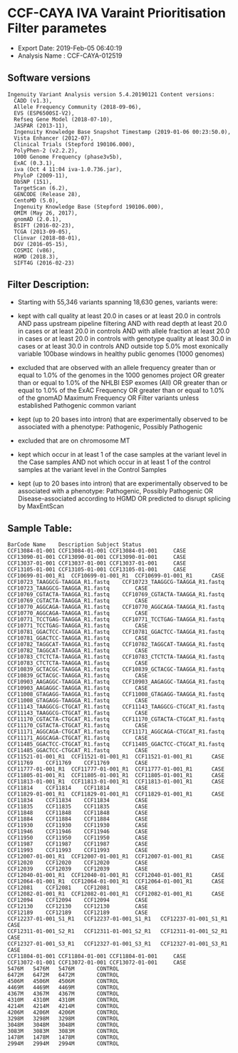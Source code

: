 # CCF-CAYA IVA Varaint Prioritisation Filter parametes

- Export Date: 2019-Feb-05 06:40:19
- Analysis Name : CCF-CAYA-012519

## Software versions
```
Ingenuity Variant Analysis version 5.4.20190121 Content versions: 
  CADD (v1.3), 
  Allele Frequency Community (2018-09-06), 
  EVS (ESP6500SI-V2), 
  Refseq Gene Model (2018-07-10), 
  JASPAR (2013-11), 
  Ingenuity Knowledge Base Snapshot Timestamp (2019-01-06 00:23:50.0), 
  Vista Enhancer (2012-07), 
  Clinical Trials (Stepford 190106.000), 
  PolyPhen-2 (v2.2.2), 
  1000 Genome Frequency (phase3v5b), 
  ExAC (0.3.1), 
  iva (Oct 4 11:04 iva-1.0.736.jar), 
  PhyloP (2009-11), 
  DbSNP (151), 
  TargetScan (6.2), 
  GENCODE (Release 28), 
  CentoMD (5.0), 
  Ingenuity Knowledge Base (Stepford 190106.000), 
  OMIM (May 26, 2017), 
  gnomAD (2.0.1), 
  BSIFT (2016-02-23), 
  TCGA (2013-09-05), 
  Clinvar (2018-08-01), 
  DGV (2016-05-15), 
  COSMIC (v86),
  HGMD (2018.3), 
  SIFT4G (2016-02-23)
```

## Filter Description:

- Starting with 55,346 variants spanning 18,630 genes, variants were:

- kept with call quality at least 20.0 in cases or at least 20.0 in controls AND pass upstream pipeline filtering AND with read depth at least 20.0 in cases or at least 20.0 in controls AND with allele fraction at least 20.0 in cases or at least 20.0 in controls with genotype quality at least 30.0 in cases or at least 30.0 in controls AND outside top 5.0% most exonically variable 100base windows in healthy public genomes (1000 genomes)

- excluded that are observed with an allele frequency greater than or equal to 1.0% of the genomes in the 1000 genomes project OR greater than or equal to 1.0% of the NHLBI ESP exomes (All) OR greater than or equal to 1.0% of the ExAC Frequency OR greater than or equal to 1.0% of the gnomAD Maximum Frequency OR Filter variants unless established Pathogenic common variant

- kept (up to 20 bases into intron)  that are experimentally observed to be associated with a phenotype: Pathogenic, Possibly Pathogenic

- excluded that are on chromosome MT 

- kept which occur in at least 1 of the case samples at the variant level in the Case samples AND not which occur in at least 1 of the control samples at the variant level in the Control Samples

- kept (up to 20 bases into intron)  that are experimentally observed to be associated with a phenotype: Pathogenic, Possibly Pathogenic OR Disease-associated according to HGMD OR predicted to disrupt splicing by MaxEntScan



## Sample Table:
```
BarCode	Name	Description	Subject	Status
CCF13084-01-001	CCF13084-01-001	CCF13084-01-001		CASE
CCF13090-01-001	CCF13090-01-001	CCF13090-01-001		CASE
CCF13037-01-001	CCF13037-01-001	CCF13037-01-001		CASE
CCF13105-01-001	CCF13105-01-001	CCF13105-01-001		CASE
CCF10699-01-001_R1	CCF10699-01-001_R1	CCF10699-01-001_R1		CASE
CCF10723_TAAGGCG-TAAGGA_R1.fastq	CCF10723_TAAGGCG-TAAGGA_R1.fastq	CCF10723_TAAGGCG-TAAGGA_R1.fastq		CASE
CCF10769_CGTACTA-TAAGGA_R1.fastq	CCF10769_CGTACTA-TAAGGA_R1.fastq	CCF10769_CGTACTA-TAAGGA_R1.fastq		CASE
CCF10770_AGGCAGA-TAAGGA_R1.fastq	CCF10770_AGGCAGA-TAAGGA_R1.fastq	CCF10770_AGGCAGA-TAAGGA_R1.fastq		CASE
CCF10771_TCCTGAG-TAAGGA_R1.fastq	CCF10771_TCCTGAG-TAAGGA_R1.fastq	CCF10771_TCCTGAG-TAAGGA_R1.fastq		CASE
CCF10781_GGACTCC-TAAGGA_R1.fastq	CCF10781_GGACTCC-TAAGGA_R1.fastq	CCF10781_GGACTCC-TAAGGA_R1.fastq		CASE
CCF10782_TAGGCAT-TAAGGA_R1.fastq	CCF10782_TAGGCAT-TAAGGA_R1.fastq	CCF10782_TAGGCAT-TAAGGA_R1.fastq		CASE
CCF10783_CTCTCTA-TAAGGA_R1.fastq	CCF10783_CTCTCTA-TAAGGA_R1.fastq	CCF10783_CTCTCTA-TAAGGA_R1.fastq		CASE
CCF10839_GCTACGC-TAAGGA_R1.fastq	CCF10839_GCTACGC-TAAGGA_R1.fastq	CCF10839_GCTACGC-TAAGGA_R1.fastq		CASE
CCF10903_AAGAGGC-TAAGGA_R1.fastq	CCF10903_AAGAGGC-TAAGGA_R1.fastq	CCF10903_AAGAGGC-TAAGGA_R1.fastq		CASE
CCF11008_GTAGAGG-TAAGGA_R1.fastq	CCF11008_GTAGAGG-TAAGGA_R1.fastq	CCF11008_GTAGAGG-TAAGGA_R1.fastq		CASE
CCF11143_TAAGGCG-CTGCAT_R1.fastq	CCF11143_TAAGGCG-CTGCAT_R1.fastq	CCF11143_TAAGGCG-CTGCAT_R1.fastq		CASE
CCF11170_CGTACTA-CTGCAT_R1.fastq	CCF11170_CGTACTA-CTGCAT_R1.fastq	CCF11170_CGTACTA-CTGCAT_R1.fastq		CASE
CCF11171_AGGCAGA-CTGCAT_R1.fastq	CCF11171_AGGCAGA-CTGCAT_R1.fastq	CCF11171_AGGCAGA-CTGCAT_R1.fastq		CASE
CCF11485_GGACTCC-CTGCAT_R1.fastq	CCF11485_GGACTCC-CTGCAT_R1.fastq	CCF11485_GGACTCC-CTGCAT_R1.fastq		CASE
CCF11521-01-001_R1	CCF11521-01-001_R1	CCF11521-01-001_R1		CASE
CCF11769	CCF11769	CCF11769		CASE
CCF11777-01-001_R1	CCF11777-01-001_R1	CCF11777-01-001_R1		CASE
CCF11805-01-001_R1	CCF11805-01-001_R1	CCF11805-01-001_R1		CASE
CCF11813-01-001_R1	CCF11813-01-001_R1	CCF11813-01-001_R1		CASE
CCF11814	CCF11814	CCF11814		CASE
CCF11829-01-001_R1	CCF11829-01-001_R1	CCF11829-01-001_R1		CASE
CCF11834	CCF11834	CCF11834		CASE
CCF11835	CCF11835	CCF11835		CASE
CCF11848	CCF11848	CCF11848		CASE
CCF11884	CCF11884	CCF11884		CASE
CCF11930	CCF11930	CCF11930		CASE
CCF11946	CCF11946	CCF11946		CASE
CCF11950	CCF11950	CCF11950		CASE
CCF11987	CCF11987	CCF11987		CASE
CCF11993	CCF11993	CCF11993		CASE
CCF12007-01-001_R1	CCF12007-01-001_R1	CCF12007-01-001_R1		CASE
CCF12020	CCF12020	CCF12020		CASE
CCF12039	CCF12039	CCF12039		CASE
CCF12040-01-001_R1	CCF12040-01-001_R1	CCF12040-01-001_R1		CASE
CCF12064-01-001_R1	CCF12064-01-001_R1	CCF12064-01-001_R1		CASE
CCF12081	CCF12081	CCF12081		CASE
CCF12082-01-001_R1	CCF12082-01-001_R1	CCF12082-01-001_R1		CASE
CCF12094	CCF12094	CCF12094		CASE
CCF12130	CCF12130	CCF12130		CASE
CCF12189	CCF12189	CCF12189		CASE
CCF12237-01-001_S1_R1	CCF12237-01-001_S1_R1	CCF12237-01-001_S1_R1		CASE
CCF12311-01-001_S2_R1	CCF12311-01-001_S2_R1	CCF12311-01-001_S2_R1		CASE
CCF12327-01-001_S3_R1	CCF12327-01-001_S3_R1	CCF12327-01-001_S3_R1		CASE
CCF11804-01-001	CCF11804-01-001	CCF11804-01-001		CASE
CCF13072-01-001	CCF13072-01-001	CCF13072-01-001		CASE
5476M	5476M	5476M		CONTROL
6472M	6472M	6472M		CONTROL
4506M	4506M	4506M		CONTROL
4469M	4469M	4469M		CONTROL
4367M	4367M	4367M		CONTROL
4310M	4310M	4310M		CONTROL
4214M	4214M	4214M		CONTROL
4206M	4206M	4206M		CONTROL
3298M	3298M	3298M		CONTROL
3048M	3048M	3048M		CONTROL
3083M	3083M	3083M		CONTROL
1478M	1478M	1478M		CONTROL
2994M	2994M	2994M		CONTROL
```
